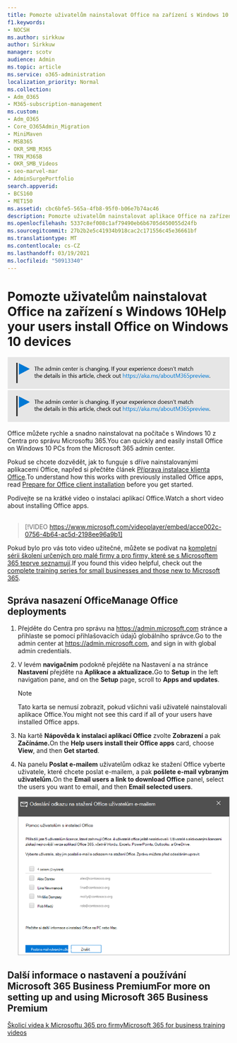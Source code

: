```yaml
---
title: Pomozte uživatelům nainstalovat Office na zařízení s Windows 10
f1.keywords:
- NOCSH
ms.author: sirkkuw
author: Sirkkuw
manager: scotv
audience: Admin
ms.topic: article
ms.service: o365-administration
localization_priority: Normal
ms.collection:
- Adm_O365
- M365-subscription-management
ms.custom:
- Adm_O365
- Core_O365Admin_Migration
- MiniMaven
- MSB365
- OKR_SMB_M365
- TRN_M365B
- OKR_SMB_Videos
- seo-marvel-mar
- AdminSurgePortfolio
search.appverid:
- BCS160
- MET150
ms.assetid: cbc6bfe5-565a-4fb8-95f0-b06e7b74ac46
description: Pomozte uživatelům nainstalovat aplikace Office na zařízení s Windows 10 a snadno nainstalovat Office na počítače s Windows 10 z Centra pro správu Microsoftu 365.
ms.openlocfilehash: 5337c8ef008c1af79490eb6b6705d450055d24fb
ms.sourcegitcommit: 27b2b2e5c41934b918cac2c171556c45e36661bf
ms.translationtype: MT
ms.contentlocale: cs-CZ
ms.lasthandoff: 03/19/2021
ms.locfileid: "50913340"
---
```

# <a name="help-your-users-install-office-on-windows-10-devices"></a><span data-ttu-id="e61e0-103">Pomozte uživatelům nainstalovat Office na zařízení s Windows 10</span><span class="sxs-lookup"><span data-stu-id="e61e0-103">Help your users install Office on Windows 10 devices</span></span>

<span data-ttu-id="e61e0-104">[![Popis s informacemi o tom, jak se mění centrum pro správu. Další podrobnosti najdete na aka.ms/aboutM365preview.](../media/m365admincenterchanging.png)](/office365/admin/microsoft-365-admin-center-preview)</span><span class="sxs-lookup"><span data-stu-id="e61e0-104">[![Label to let you know the admin center is changing and you can find more details at aka.ms/aboutM365preview.](../media/m365admincenterchanging.png)](/office365/admin/microsoft-365-admin-center-preview)</span></span>

<span data-ttu-id="e61e0-105">Office můžete rychle a snadno nainstalovat na počítače s Windows 10 z Centra pro správu Microsoftu 365.</span><span class="sxs-lookup"><span data-stu-id="e61e0-105">You can quickly and easily install Office on Windows 10 PCs from the Microsoft 365 admin center.</span></span>
  
<span data-ttu-id="e61e0-106">Pokud se chcete dozvědět, jak to funguje s dříve nainstalovanými aplikacemi Office, napřed si přečtěte článek [Příprava instalace klienta Office](prepare-for-office-client-deployment.md).</span><span class="sxs-lookup"><span data-stu-id="e61e0-106">To understand how this works with previously installed Office apps, read [Prepare for Office client installation](prepare-for-office-client-deployment.md) before you get started.</span></span>

<span data-ttu-id="e61e0-107">Podívejte se na krátké video o instalaci aplikací Office.</span><span class="sxs-lookup"><span data-stu-id="e61e0-107">Watch a short video about installing Office apps.</span></span><br><br>

> [!VIDEO https://www.microsoft.com/videoplayer/embed/acce002c-0756-4b64-ac5d-2198ee96a9b1] 

<span data-ttu-id="e61e0-108">Pokud bylo pro vás toto video užitečné, můžete se podívat na [kompletní sérii školení určených pro malé firmy a pro firmy, které se s Microsoftem 365 teprve seznamují](https://support.microsoft.com/office/6ab4bbcd-79cf-4000-a0bd-d42ce4d12816).</span><span class="sxs-lookup"><span data-stu-id="e61e0-108">If you found this video helpful, check out the [complete training series for small businesses and those new to Microsoft 365](https://support.microsoft.com/office/6ab4bbcd-79cf-4000-a0bd-d42ce4d12816).</span></span>

## <a name="manage-office-deployments"></a><span data-ttu-id="e61e0-109">Správa nasazení Office</span><span class="sxs-lookup"><span data-stu-id="e61e0-109">Manage Office deployments</span></span>

1. <span data-ttu-id="e61e0-110">Přejděte do Centra pro správu na <a href="https://go.microsoft.com/fwlink/p/?linkid=2024339" target="_blank">https://admin.microsoft.com</a> stránce a přihlaste se pomocí přihlašovacích údajů globálního správce.</span><span class="sxs-lookup"><span data-stu-id="e61e0-110">Go to the admin center at <a href="https://go.microsoft.com/fwlink/p/?linkid=2024339" target="_blank">https://admin.microsoft.com</a>, and sign in with global admin credentials.</span></span> 

2. <span data-ttu-id="e61e0-111">V levém **navigačním** podokně přejděte na Nastavení a na stránce **Nastavení** přejděte na **Aplikace a aktualizace.**</span><span class="sxs-lookup"><span data-stu-id="e61e0-111">Go to **Setup** in the left navigation pane, and on the **Setup** page, scroll to **Apps and updates**.</span></span>
    > [!NOTE]
    > <span data-ttu-id="e61e0-112">Tato karta se nemusí zobrazit, pokud všichni vaši uživatelé nainstalovali aplikace Office.</span><span class="sxs-lookup"><span data-stu-id="e61e0-112">You might not see this card if all of your  users have installed Office apps.</span></span>
  
3. <span data-ttu-id="e61e0-113">Na kartě **Nápověda k instalaci aplikací Office** zvolte **Zobrazení** a pak **Začínáme.**</span><span class="sxs-lookup"><span data-stu-id="e61e0-113">On the **Help users install their Office apps** card, choose **View**, and then **Get started**.</span></span>
    
4. <span data-ttu-id="e61e0-114">Na panelu **Poslat e-mailem** uživatelům odkaz ke stažení Office vyberte uživatele, které chcete poslat e-mailem, a pak **pošlete e-mail vybraným uživatelům.**</span><span class="sxs-lookup"><span data-stu-id="e61e0-114">On the **Email users a link to download Office** panel, select the users you want to email, and then **Email selected users**.</span></span>

   ![Vyberte uživatele, kteří mají posílat e-maily pomocí odkazu ke stažení Office.](../media/sendemailtousers.png)

## <a name="for-more-on-setting-up-and-using-microsoft-365-business-premium"></a><span data-ttu-id="e61e0-116">Další informace o nastavení a používání Microsoft 365 Business Premium</span><span class="sxs-lookup"><span data-stu-id="e61e0-116">For more on setting up and using Microsoft 365 Business Premium</span></span>

[<span data-ttu-id="e61e0-117">Školicí videa k Microsoftu 365 pro firmy</span><span class="sxs-lookup"><span data-stu-id="e61e0-117">Microsoft 365 for business training videos</span></span>](https://support.microsoft.com/office/6ab4bbcd-79cf-4000-a0bd-d42ce4d12816)